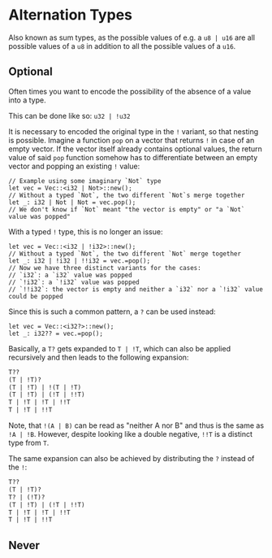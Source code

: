 # Alternation Types

Also known as sum types, as the possible values of e.g. a `u8 | u16` are all possible values of a `u8` in addition to all the possible values of a `u16`.

## Optional

Often times you want to encode the possibility of the absence of a value into a type.

This can be done like so: `u32 | !u32`

It is necessary to encoded the original type in the `!` variant, so that nesting is possible. Imagine a function `pop` on a vector that returns `!` in case of an empty vector. If the vector itself already contains optional values, the return value of said `pop` function somehow has to differentiate between an empty vector and popping an existing `!` value:

```flx
// Example using some imaginary `Not` type
let vec = Vec::<i32 | Not>::new();
// Without a typed `Not`, the two different `Not`s merge together
let _: i32 | Not | Not = vec.pop();
// We don't know if `Not` meant "the vector is empty" or "a `Not` value was popped"
```

With a typed `!` type, this is no longer an issue:

```flx
let vec = Vec::<i32 | !i32>::new();
// Without a typed `Not`, the two different `Not` merge together
let _: i32 | !i32 | !!i32 = vec.=pop();
// Now we have three distinct variants for the cases:
// `i32`: a `i32` value was popped
// `!i32`: a `!i32` value was popped
// `!!i32`: the vector is empty and neither a `i32` nor a `!i32` value could be popped
```

Since this is such a common pattern, a `?` can be used instead:

```flx
let vec = Vec::<i32?>::new();
let _: i32?? = vec.=pop();
```

Basically, a `T?` gets expanded to `T | !T`, which can also be applied recursively and then leads to the following expansion:

```txt
T??
(T | !T)?
(T | !T) | !(T | !T)
(T | !T) | (!T | !!T)
T | !T | !T | !!T
T | !T | !!T
```

Note, that `!(A | B)` can be read as "neither A nor B" and thus is the same as `!A | !B`. However, despite looking like a double negative, `!!T` is a distinct type from `T`.

The same expansion can also be achieved by distributing the `?` instead of the `!`:

```txt
T??
(T | !T)?
T? | (!T)?
(T | !T) | (!T | !!T)
T | !T | !T | !!T
T | !T | !!T
```

## Never
